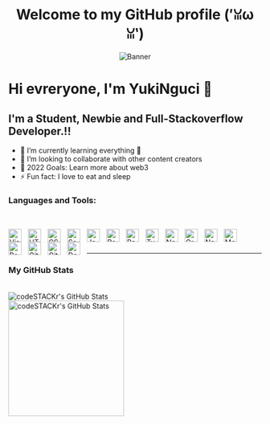 <h1 align="center">Welcome to my GitHub profile (′ꈍωꈍ‵)</h1>
<p align="center">
  <img src="https://i.pinimg.com/originals/20/31/91/2031918400c8fb124e57550f02da7425.png" alt="Banner"></a>
</p>

# Hi evreryone, I'm YukiNguci 💩

## I'm a Student, Newbie and Full-Stackoverflow Developer.!!

- 🌱 I’m currently learning everything 🤣
- 👯 I’m looking to collaborate with other content creators
- 🥅 2022 Goals: Learn more about web3
- ⚡ Fun fact: I love to eat and sleep

### Languages and Tools:

<br />

[<img align="left" alt="Visual Studio Code" width="26px" src="https://cdn.jsdelivr.net/gh/devicons/devicon/icons/vscode/vscode-original.svg" style="padding-right:10px;" />][vscode]
[<img align="left" alt="HTML5" width="26px" src="https://cdn.jsdelivr.net/gh/devicons/devicon/icons/html5/html5-original.svg" style="padding-right:10px;" />][html]
[<img align="left" alt="CSS3" width="26px" src="https://cdn.jsdelivr.net/gh/devicons/devicon/icons/css3/css3-original.svg" style="padding-right:10px;" />][cssplaylist]
[<img align="left" alt="Sass" width="26px" src="https://cdn.jsdelivr.net/gh/devicons/devicon/icons/sass/sass-original.svg" style="padding-right:10px;" />][sass]
[<img align="left" alt="JavaScript" width="26px" src="https://cdn.jsdelivr.net/gh/devicons/devicon/icons/javascript/javascript-original.svg" style="padding-right:10px;" />][jsplaylist]
[<img align="left" alt="React" width="26px" src="https://cdn.jsdelivr.net/gh/devicons/devicon/icons/react/react-original.svg" style="padding-right:10px;" />][reactplaylist]
[<img align="left" alt="Redux" width="26px" src="https://everyday.codes/wp-content/uploads/2020/01/0-U2DmhXYumRyXH6X1.png" style="padding-right:10px;" />][redux]
[<img align="left" alt="TypeScript" width="26px" src="https://cdn-icons-png.flaticon.com/512/5968/5968381.png" style="padding-right:10px;" />][tsplaylist]
[<img align="left" alt="NextJS" width="26px" src="https://camo.githubusercontent.com/c457309037aabdce151cc0e197d6db98234a31636ef41f2cc1c339832fe20de3/68747470733a2f2f63646e2e61757468302e636f6d2f626c6f672f6c6f676f732f6e6578746a732d6c6f676f2e706e67" style="padding-right:10px;" />][next]
[<img align="left" alt="GraphQL" width="26px" src="https://cdn.jsdelivr.net/gh/devicons/devicon/icons/graphql/graphql-plain.svg" style="padding-right:10px;" />][grql]
[<img align="left" alt="Node.js" width="26px" src="https://cdn.jsdelivr.net/gh/devicons/devicon/icons/nodejs/nodejs-original.svg" style="padding-right:10px;" />][nodejsplaylist]
[<img align="left" alt="MongoDB" width="26px" src="https://cdn.jsdelivr.net/gh/devicons/devicon/icons/mongodb/mongodb-original.svg" style="padding-right:10px;" />][mgdb]
[<img align="left" alt="PostgreSQL" width="26px" src="https://cdn-icons-png.flaticon.com/512/5968/5968342.png" style="padding-right:10px;" />][pg]
[<img align="left" alt="Git" width="26px" src="https://cdn.jsdelivr.net/gh/devicons/devicon/icons/git/git-original.svg" style="padding-right:10px;" />][git]
[<img align="left" alt="GitHub" width="26px" src="https://user-images.githubusercontent.com/3369400/139447912-e0f43f33-6d9f-45f8-be46-2df5bbc91289.png" style="padding-right:10px;" />][git]
[<img align="left" alt="Docker" width="26px" src="https://www.docker.com/sites/default/files/d8/2019-07/Moby-logo.png" style="padding-right:10px;" />][docker]

<br />
<br />

---

### My GitHub Stats

<br />
  <img align="left" alt="codeSTACKr's GitHub Stats" src="https://github-readme-stats.vercel.app/api?username=Dark-Star3110&theme=tokyonight&show_icons=true&hide_border=false&title_color=ff652f&icon_color=FFE400&bg_color=09131B&text_color=ffffff&border_color=0c1a25" style="padding-right:100px;" />

<p>
  <img align="left" width="230px" alt="codeSTACKr's GitHub Stats" src="https://i.pinimg.com/originals/27/a7/25/27a725cb4ce7c884e704ca57b4eb7ca4.png" /></p>

[vscode]: https://code.visualstudio.com/
[html]: https://www.w3schools.com/html/
[nodejsplaylist]: https://nodejs.org/en/
[jsplaylist]: https://developer.mozilla.org/en-US/docs/Web/JavaScript
[grql]: https://graphql.org/
[sass]: https://sass-lang.com/
[tsplaylist]: https://www.typescriptlang.org/
[cssplaylist]: https://www.w3schools.com/css/
[reactplaylist]: https://reactjs.org/
[redux]: https://redux.js.org/
[next]: https://nextjs.org/
[mgdb]: https://www.mongodb.com/
[pg]: https://www.postgresql.org/
[git]: https://github.com/
[docker]: https://www.docker.com/
